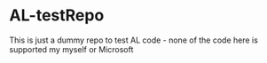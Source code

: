 # AL-testRepo

This is just a dummy repo to test AL code - none of the code here is supported my myself or Microsoft
